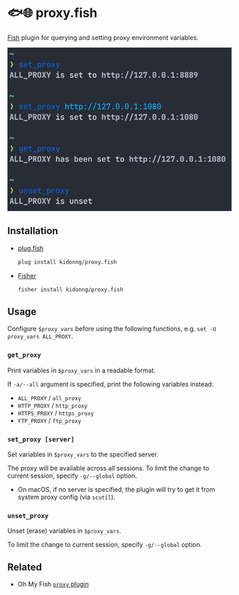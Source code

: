 # 🐟🌐 proxy.fish

[Fish](https://fishshell.com/) plugin for querying and setting proxy environment variables.

![Screenshot](screenshot.png)

## Installation

- [plug.fish](https://github.com/kidonng/plug.fish)

  ```sh
  plug install kidonng/proxy.fish
  ```

- [Fisher](https://github.com/jorgebucaran/fisher)

  ```sh
  fisher install kidonng/proxy.fish
  ```

## Usage

Configure `$proxy_vars` before using the following functions, e.g. `set -U proxy_vars ALL_PROXY`.

### `get_proxy`

Print variables in `$proxy_vars` in a readable format.

If `-a/--all` argument is specified, print the following variables instead:

- `ALL_PROXY` / `all_proxy`
- `HTTP_PROXY` / `http_proxy`
- `HTTPS_PROXY` / `https_proxy`
- `FTP_PROXY` / `ftp_proxy`

### `set_proxy [server]`

Set variables in `$proxy_vars` to the specified server.

The proxy will be available across all sessions. To limit the change to current session, specify `-g/--global` option.

- On macOS, if no server is specified, the plugin will try to get it from system proxy config (via `scutil`).

### `unset_proxy`

Unset (erase) variables in `$proxy_vars`.

To limit the change to current session, specify `-g/--global` option.

## Related

- Oh My Fish [`proxy` plugin](https://github.com/oh-my-fish/plugin-proxy)
